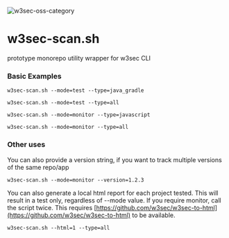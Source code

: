 ![w3sec-oss-category](https://github.com/w3sec/oss-images/blob/main/oss-example.jpg)

# w3sec-scan.sh
prototype monorepo utility wrapper for w3sec CLI
###  Basic Examples
```
w3sec-scan.sh --mode=test --type=java_gradle
```
```
w3sec-scan.sh --mode=test --type=all
```
```
w3sec-scan.sh --mode=monitor --type=javascript
```
```
w3sec-scan.sh --mode=monitor --type=all
```
### Other uses
You can also provide a version string, if you want to track multiple versions of the same repo/app
```
w3sec-scan.sh --mode=monitor --version=1.2.3
```
You can also generate a local html report for each project tested. This will result in a test only, regardless of --mode value.  If you require monitor, call the script twice.
This requires [https://github.com/w3sec/w3sec-to-html](https://github.com/w3sec/w3sec-to-html) to be available.
```
w3sec-scan.sh --html=1 --type=all
```
